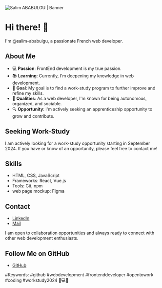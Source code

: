 
<img src="https://res.cloudinary.com/dbw0bvivf/image/upload/v1717676071/biuyjy3uq49j44dqkgjh.png"  alt="Salim ABABULGU | Banner">

# Hi there! 👋

I'm @salim-ababulgu, a passionate French web developer.

## About Me

- 💻 **Passion**: FrontEnd development is my true passion.
- 📚 **Learning**: Currently, I'm deepening my knowledge in web development.
- 🎯 **Goal**: My goal is to find a work-study program to further improve and refine my skills.
- 🌟 **Qualities**: As a web developer, I'm known for being autonomous, organized, and sociable.
- 🔍 **Opportunity**: I'm actively seeking an apprenticeship opportunity to grow and contribute.

## Seeking Work-Study

I am actively looking for a work-study opportunity starting in September 2024. If you have or know of an opportunity, please feel free to contact me!

## Skills

- HTML, CSS, JavaScript
- Frameworks: React, Vue.js
- Tools: Git, npm
- web page mockup: Figma

## Contact

- [LinkedIn](https://www.linkedin.com/in/salim-ababulgu/)
- [Mail](https://mail.google.com/mail/u/0/#inbox)

I am open to collaboration opportunities and always ready to connect with other web development enthusiasts.

## Follow Me on GitHub

- [GitHub](https://github.com/salim-ababulgu)

#Keywords: #github #webdevelopment #frontenddeveloper #opentowork #coding #workstudy2024 🚀💻🌐
